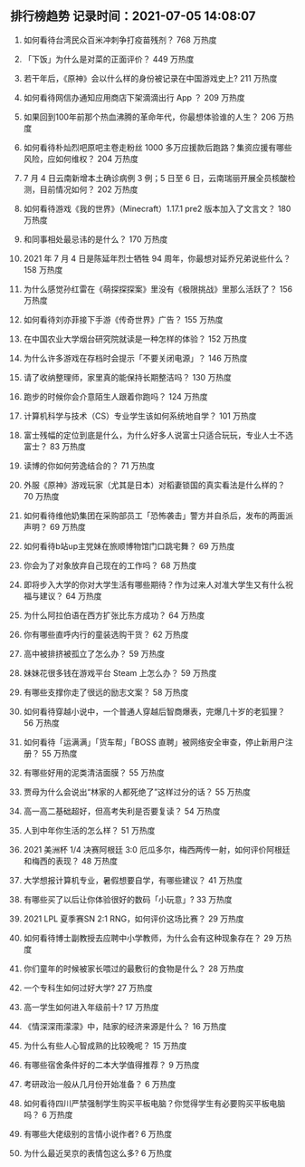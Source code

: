 
## 排行榜趋势 记录时间：2021-07-05 14:08:07
  
  1. 如何看待台湾民众百米冲刺争打疫苗残剂？ 768 万热度
    
  2. 「下饭」为什么是对菜的正面评价？ 449 万热度
    
  3. 若干年后，《原神》会以什么样的身份被记录在中国游戏史上? 211 万热度
    
  4. 如何看待网信办通知应用商店下架滴滴出行 App ？ 209 万热度
    
  5. 如果回到100年前那个热血沸腾的革命年代，你最想体验谁的人生？ 206 万热度
    
  6. 如何看待朴灿烈吧原吧主卷走粉丝 1000 多万应援款后跑路？集资应援有哪些风险，应如何维权？ 204 万热度
    
  7. 7 月 4 日云南新增本土确诊病例 3 例；5 日至 6 日，云南瑞丽开展全员核酸检测，目前情况如何？ 202 万热度
    
  8. 如何看待游戏《我的世界》（Minecraft）1.17.1 pre2 版本加入了文言文？ 180 万热度
    
  9. 和同事相处最忌讳的是什么？ 170 万热度
    
  10. 2021 年 7 月 4 日是陈延年烈士牺牲 94 周年，你最想对延乔兄弟说些什么？ 158 万热度
    
  11. 为什么感觉孙红雷在《萌探探探案》里没有《极限挑战》里那么活跃了？ 156 万热度
    
  12. 如何看待刘亦菲接下手游《传奇世界》广告？ 155 万热度
    
  13. 在中国农业大学烟台研究院就读是一种怎样的体验？ 152 万热度
    
  14. 为什么许多游戏在存档时会提示「不要关闭电源」？ 146 万热度
    
  15. 请了收纳整理师，家里真的能保持长期整洁吗？ 130 万热度
    
  16. 跑步的时候你会介意陌生人跟着你跑吗？ 124 万热度
    
  17. 计算机科学与技术（CS）专业学生该如何系统地自学？ 101 万热度
    
  18. 富士残幅的定位到底是什么，为什么好多人说富士只适合玩玩，专业人士不选富士？ 83 万热度
    
  19. 读博的你如何劳逸结合的？ 71 万热度
    
  20. 外服《原神》游戏玩家（尤其是日本）对稻妻锁国的真实看法是什么样的？ 70 万热度
    
  21. 如何看待维他奶集团在采购部员工「恐怖袭击」警方并自杀后，发布的两面派声明？ 69 万热度
    
  22. 如何看待b站up主党妹在旅顺博物馆门口跳宅舞？ 69 万热度
    
  23. 你会为了对象放弃自己现在的工作吗？ 68 万热度
    
  24. 即将步入大学的你对大学生活有哪些期待？作为过来人对准大学生又有什么祝福与建议？ 64 万热度
    
  25. 为什么阿拉伯语在西方扩张比东方成功？ 64 万热度
    
  26. 你有哪些直呼内行的童装选购干货？ 62 万热度
    
  27. 高中被排挤被孤立了怎么办？ 59 万热度
    
  28. 妹妹花很多钱在游戏平台 Steam 上怎么办？ 59 万热度
    
  29. 有哪些支撑你走了很远的励志文案？ 58 万热度
    
  30. 如何看待穿越小说中，一个普通人穿越后智商爆表，完爆几十岁的老狐狸？ 56 万热度
    
  31. 如何看待「运满满」「货车帮」「BOSS 直聘」被网络安全审查，停止新用户注册？ 55 万热度
    
  32. 有哪些好用的泥类清洁面膜？ 55 万热度
    
  33. 贾母为什么会说出“林家的人都死绝了”这样过分的话？ 55 万热度
    
  34. 高一高二基础超好，但高考失利是否要复读？ 54 万热度
    
  35. 人到中年你生活的怎么样？ 51 万热度
    
  36. 2021 美洲杯 1/4 决赛阿根廷 3:0 厄瓜多尔，梅西两传一射，如何评价阿根廷和梅西的表现？ 48 万热度
    
  37. 大学想报计算机专业，暑假想要自学，有哪些建议？ 41 万热度
    
  38. 有哪些买了以后让你体验很好的数码「小玩意」? 33 万热度
    
  39. 2021 LPL 夏季赛SN 2:1 RNG，如何评价这场比赛？ 29 万热度
    
  40. 如何看待博士副教授去应聘中小学教师，为什么会有这种现象存在？ 29 万热度
    
  41. 你们童年的时候被家长喂过的最敷衍的食物是什么？ 28 万热度
    
  42. 一个专科生如何过好大学? 27 万热度
    
  43. 高一学生如何进入年级前十? 17 万热度
    
  44. 《情深深雨濛濛》中，陆家的经济来源是什么？ 16 万热度
    
  45. 为什么有些人心智成熟的比较晚呢？ 15 万热度
    
  46. 有哪些宿舍条件好的二本大学值得推荐？ 9 万热度
    
  47. 考研政治一般从几月份开始准备？ 6 万热度
    
  48. 如何看待四川严禁强制学生购买平板电脑？你觉得学生有必要购买平板电脑吗？ 6 万热度
    
  49. 有哪些大佬级别的言情小说作者? 6 万热度
    
  50. 为什么最近吴京的表情包这么多? 6 万热度
    